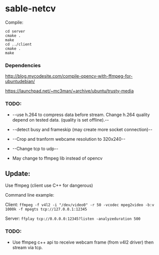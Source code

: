 # sable-netcv

Compile:
```
cd server
cmake .
make
cd ../client
cmake .
make
```

### Dependencies

http://blog.mycodesite.com/compile-opencv-with-ffmpeg-for-ubuntudebian/

https://launchpad.net/~mc3man/+archive/ubuntu/trusty-media

### TODO:
* --use h.264 to compress data before stream. Change h.264 quality depend on tested data. (quality is set offline).--
* --detect busy and frameskip (may create more socket connection)--
* --Crop and tranform webcame resolution to 320x240--
* --Change tcp to udp--

* May change to ffmpeg lib instead of opencv
 
## Update:
Use ffmpeg (client use C++ for dangerous)

Command line example:

Client:
```ffmpeg -f v4l2 -i "/dev/video0" -r 50 -vcodec mpeg2video -b:v 1000k -f mpegts tcp://127.0.0.1:12345```

Server:
```ffplay tcp://0.0.0.0:12345?listen -analyzeduration 500```

### TODO:
* Use ffmpeg c++ api to receive webcam frame (from v4l2 driver) then stream via tcp.
